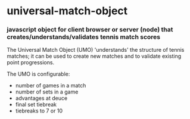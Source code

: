 # universal-match-object
### javascript object for client browser or server (node) that creates/understands/validates tennis match scores
The Universal Match Object (UMO) 'understands' the structure of tennis matches;
it can be used to create new matches and to validate existing point progressions.

The UMO is configurable:
 - number of games in a match
 - number of sets in a game
 - advantages at deuce
 - final set tiebreak
 - tiebreaks to 7 or 10
